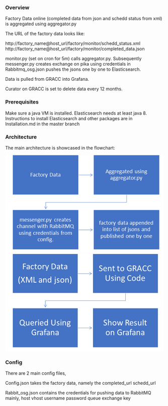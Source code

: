 ### Overview


Factory Data online (completed data from json and schedd status from xml) is aggregated using
aggregator.py

The URL of the factory data looks like:

http://factory_name@host_url/factory/monitor/schedd_status.xml
http://factory_name@host_url/factory/monitor/completed_data.json

monitor.py (set on cron for 5m) calls aggregator.py. 
Subsequently messenger.py creates exchange on pika using credentials in Rabbitmq_osg.json pushes
the jsons one by one to Elasticsearch.

Data is pulled from GRACC into Grafana.

Curator on GRACC is set to delete data every 12 months.


### Prerequisites


Make sure a java VM is installed. Elasticsearch needs at least java 8.
Instructions to install Elasticsearch and other packages are in Installation.md in the master branch


### Architecture


The main architecture is showcased in the flowchart:

![](image.png)
![](image2.png)

### Config


There are 2 main config files,

  Config.json takes the factory data, namely the 
    completed_url 
    schedd_url
    
  Rabbit_osg.json contains the credentials for pushing data to RabbitMQ mainly,
    host
    vhost
    username
    password
    queue
    exchange
    key


